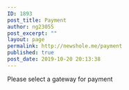 ```yaml
---
ID: 1893
post_title: Payment
author: ng23055
post_excerpt: ""
layout: page
permalink: http://newshole.me/payment
published: true
post_date: 2019-10-20 20:13:38
---
```

Please select a gateway for payment